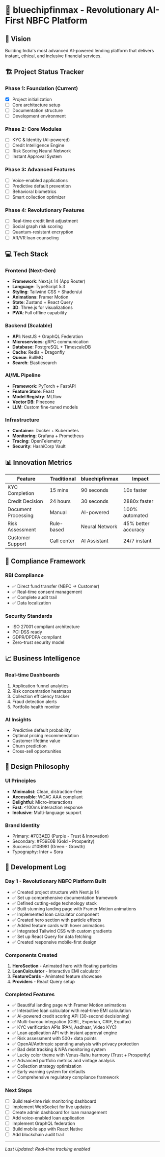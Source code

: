 # 🚀 bluechipfinmax - Revolutionary AI-First NBFC Platform

## 🎯 Vision
Building India's most advanced AI-powered lending platform that delivers instant, ethical, and inclusive financial services.

## 🏗️ Project Status Tracker

### Phase 1: Foundation (Current)
- [x] Project initialization
- [ ] Core architecture setup
- [ ] Documentation structure
- [ ] Development environment

### Phase 2: Core Modules
- [ ] KYC & Identity (AI-powered)
- [ ] Credit Intelligence Engine
- [ ] Risk Scoring Neural Network
- [ ] Instant Approval System

### Phase 3: Advanced Features
- [ ] Voice-enabled applications
- [ ] Predictive default prevention
- [ ] Behavioral biometrics
- [ ] Smart collection optimizer

### Phase 4: Revolutionary Features
- [ ] Real-time credit limit adjustment
- [ ] Social graph risk scoring
- [ ] Quantum-resistant encryption
- [ ] AR/VR loan counseling

## 💻 Tech Stack

### Frontend (Next-Gen)
- **Framework**: Next.js 14 (App Router)
- **Language**: TypeScript 5.3
- **Styling**: Tailwind CSS + Shadcn/ui
- **Animations**: Framer Motion
- **State**: Zustand + React Query
- **3D**: Three.js for visualizations
- **PWA**: Full offline capability

### Backend (Scalable)
- **API**: NestJS + GraphQL Federation
- **Microservices**: gRPC communication
- **Database**: PostgreSQL + TimescaleDB
- **Cache**: Redis + Dragonfly
- **Queue**: BullMQ
- **Search**: Elasticsearch

### AI/ML Pipeline
- **Framework**: PyTorch + FastAPI
- **Feature Store**: Feast
- **Model Registry**: MLflow
- **Vector DB**: Pinecone
- **LLM**: Custom fine-tuned models

### Infrastructure
- **Container**: Docker + Kubernetes
- **Monitoring**: Grafana + Prometheus
- **Tracing**: OpenTelemetry
- **Security**: HashiCorp Vault

## 📊 Innovation Metrics

| Feature | Traditional | bluechipfinmax | Impact |
|---------|------------|----------|---------|
| KYC Completion | 15 mins | 90 seconds | 10x faster |
| Credit Decision | 24 hours | 30 seconds | 2880x faster |
| Document Processing | Manual | AI-powered | 100% automated |
| Risk Assessment | Rule-based | Neural Network | 45% better accuracy |
| Customer Support | Call center | AI Assistant | 24/7 instant |

## 🔐 Compliance Framework

### RBI Compliance
- ✅ Direct fund transfer (NBFC → Customer)
- ✅ Real-time consent management
- ✅ Complete audit trail
- ✅ Data localization

### Security Standards
- ISO 27001 compliant architecture
- PCI DSS ready
- GDPR/DPDPA compliant
- Zero-trust security model

## 📈 Business Intelligence

### Real-time Dashboards
1. Application funnel analytics
2. Risk concentration heatmaps
3. Collection efficiency tracker
4. Fraud detection alerts
5. Portfolio health monitor

### AI Insights
- Predictive default probability
- Optimal pricing recommendation
- Customer lifetime value
- Churn prediction
- Cross-sell opportunities

## 🎨 Design Philosophy

### UI Principles
- **Minimalist**: Clean, distraction-free
- **Accessible**: WCAG AAA compliant
- **Delightful**: Micro-interactions
- **Fast**: <100ms interaction response
- **Inclusive**: Multi-language support

### Brand Identity
- Primary: #7C3AED (Purple - Trust & Innovation)
- Secondary: #F59E0B (Gold - Prosperity)
- Success: #10B981 (Green - Growth)
- Typography: Inter + Sora

## 📝 Development Log

### Day 1 - Revolutionary NBFC Platform Built
- ✅ Created project structure with Next.js 14
- ✅ Set up comprehensive documentation framework
- ✅ Defined cutting-edge technology stack
- ✅ Built stunning landing page with Framer Motion animations
- ✅ Implemented loan calculator component
- ✅ Created hero section with particle effects
- ✅ Added feature cards with hover animations
- ✅ Integrated Tailwind CSS with custom gradients
- ✅ Set up React Query for data fetching
- ✅ Created responsive mobile-first design

### Components Created
1. **HeroSection** - Animated hero with floating particles
2. **LoanCalculator** - Interactive EMI calculator
3. **FeatureCards** - Animated feature showcase
4. **Providers** - React Query setup

### Completed Features
- ✅ Beautiful landing page with Framer Motion animations
- ✅ Interactive loan calculator with real-time EMI calculation
- ✅ AI-powered credit scoring API (30-second decisioning)
- ✅ Multi-bureau integration (CIBIL, Experian, CRIF, Equifax)
- ✅ KYC verification APIs (PAN, Aadhaar, Video KYC)
- ✅ Loan application API with instant approval engine
- ✅ Risk assessment with 500+ data points
- ✅ OpenAI/Anthropic spending analysis with privacy protection
- ✅ Bad debt tracking & NPA monitoring system
- ✅ Lucky color theme with Venus-Rahu harmony (Trust + Prosperity)
- ✅ Advanced portfolio metrics and vintage analysis
- ✅ Collection strategy optimization
- ✅ Early warning system for defaults
- ✅ Comprehensive regulatory compliance framework

### Next Steps
- [ ] Build real-time risk monitoring dashboard
- [ ] Implement WebSocket for live updates
- [ ] Create admin dashboard for loan management
- [ ] Add voice-enabled loan application
- [ ] Implement GraphQL federation
- [ ] Build mobile app with React Native
- [ ] Add blockchain audit trail

---

*Last Updated: Real-time tracking enabled*